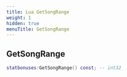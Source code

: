 ```yaml
---
title: Lua GetSongRange
weight: 1
hidden: true
menuTitle: GetSongRange
---
```

## GetSongRange
```lua
statbonuses:GetSongRange() const; -- int32
```
